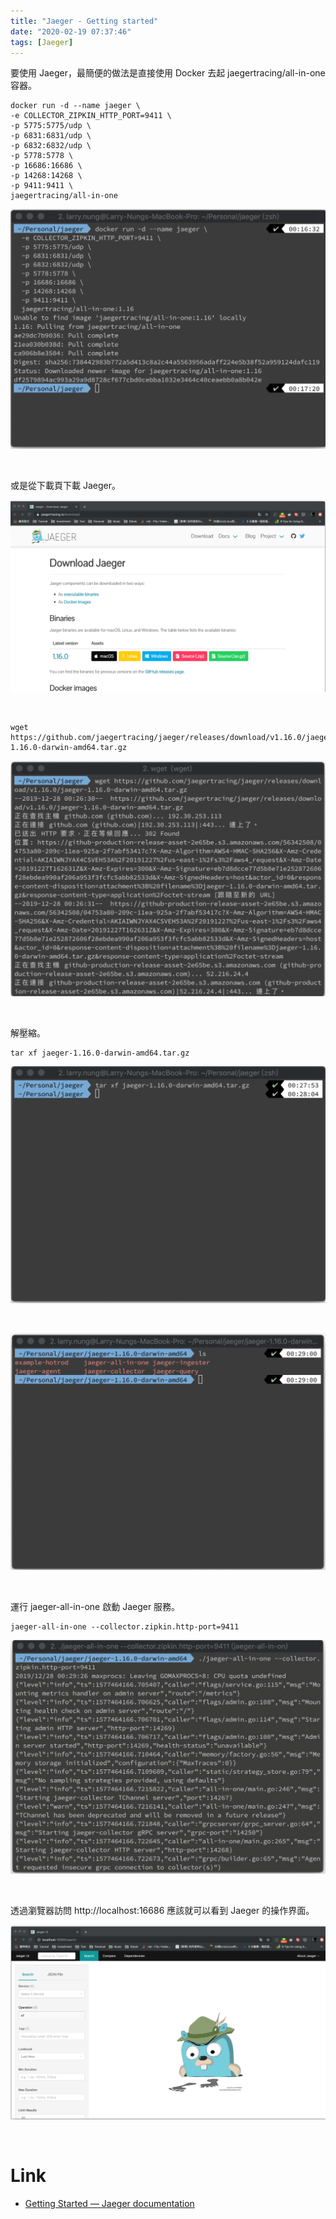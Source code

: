 ```yaml
---
title: "Jaeger - Getting started"
date: "2020-02-19 07:37:46"
tags: [Jaeger]
---
```



要使用 Jaeger，最簡便的做法是直接使用 Docker 去起 jaegertracing/all-in-one 容器。  

<!-- More -->

    docker run -d --name jaeger \
    -e COLLECTOR_ZIPKIN_HTTP_PORT=9411 \
    -p 5775:5775/udp \
    -p 6831:6831/udp \
    -p 6832:6832/udp \
    -p 5778:5778 \
    -p 16686:16686 \
    -p 14268:14268 \
    -p 9411:9411 \
    jaegertracing/all-in-one

![1.png](1.png)

<br>


或是從下載頁下載 Jaeger。  

![2.png](2.png)

<br>


    wget https://github.com/jaegertracing/jaeger/releases/download/v1.16.0/jaeger-1.16.0-darwin-amd64.tar.gz

![3.png](3.png)

<br>


解壓縮。

    tar xf jaeger-1.16.0-darwin-amd64.tar.gz

![4.png](4.png)

<br>


![5.png](5.png)

<br>


運行 jaeger-all-in-one 啟動 Jaeger 服務。  

    jaeger-all-in-one --collector.zipkin.http-port=9411

![6.png](6.png)

<br>


透過瀏覽器訪問 http://localhost:16686 應該就可以看到 Jaeger 的操作界面。

![7.png](7.png)

<br>


Link
====
* [Getting Started — Jaeger documentation](https://www.jaegertracing.io/docs/1.16/getting-started/)
